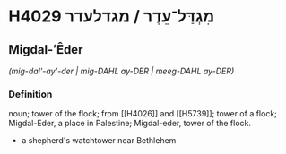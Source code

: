 # H4029 מִגְדַּל־עֵדֶר / מגדלעדר

## Migdal-ʻÊder

_(mig-dal'-ay'-der | miɡ-DAHL ay-DER | meeɡ-DAHL ay-DER)_

### Definition

noun; tower of the flock; from [[H4026]] and [[H5739]]; tower of a flock; Migdal-Eder, a place in Palestine; Migdal-eder, tower of the flock.

- a shepherd's watchtower near Bethlehem
